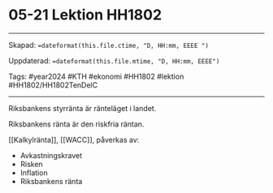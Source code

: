 # 05-21 Lektion HH1802

---

Skapad: `=dateformat(this.file.ctime, "D, HH:mm, EEEE ")`

Uppdaterad: `=dateformat(this.file.mtime, "D, HH:mm, EEEE")`

Tags: #year2024 #KTH #ekonomi #HH1802 #lektion #HH1802/HH1802TenDelC

---

Riksbankens styrränta är ränteläget i landet. 

Riksbankens ränta är den riskfria räntan.

[[Kalkylränta]], [[WACC]], påverkas av:
- Avkastningskravet
- Risken
- Inflation
- Riksbankens ränta

